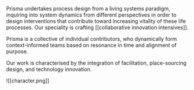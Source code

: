 Prisma undertakes process design from a living systems paradigm, inquiring into system dynamics from different perspectives in order to design interventions that contribute toward increasing vitality of these life processes. Our speciality is crafting [[collaborative innovation intensives]].

Prisma is a collective of individual contributors, who dynamically form context-informed teams based on resonance in time and alignment of purpose.

Our work is characterised by the integration of facilitation, place-sourcing design, and technology innovation.

![[character.png]]
